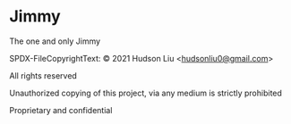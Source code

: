 # Jimmy
The one and only Jimmy

SPDX-FileCopyrightText: © 2021 Hudson Liu <<hudsonliu0@gmail.com>>

All rights reserved

Unauthorized copying of this project, via any medium is strictly prohibited

Proprietary and confidential
